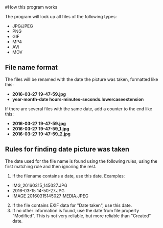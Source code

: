 ﻿#How this program works

The program will look up all files of the following types:
- JPG/JPEG
- PNG
- GIF
- MP4
- AVI
- MOV

## File name format

The files will be renamed with the date the picture was taken, formatted like this:

* **2016-03-27 19-47-59.jpg**
* **year-month-date hours-minutes-seconds.lowercaseextension**

If there are several files with the same date, add a counter to the end like this:

* **2016-03-27 19-47-59.jpg**
* **2016-03-27 19-47-59_1.jpg**
* **2016-03-27 19-47-59_2.jpg**

## Rules for finding date picture was taken

The date used for the file name is found using the following rules, using the first matching rule and then ignoring the rest.

1. If the filename contains a date, use this date. Examples:
  * IMG_20160315_145027.JPG
  * 2016-03-15 14-50-27.JPG
  * IMAGE 20160315145027 MEDIA.JPEG
2. If the file contains EXIF data for "Date taken", use this date.
3. If no other information is found, use the date from file property "Modified". This is not very reliable, but more reliable than "Created" date.
  
